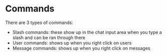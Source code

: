 # Commands

There are 3 types of commands:
 - Slash commands: these show up in the chat input area when you type a slash and can be ran through there
 - User commands: shows up when you right click on users
 - Message commands: shows up when you right click on messages
